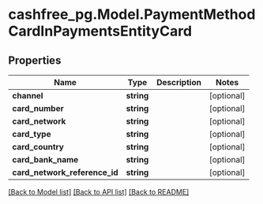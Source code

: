 # cashfree_pg.Model.PaymentMethodCardInPaymentsEntityCard

## Properties

Name | Type | Description | Notes
------------ | ------------- | ------------- | -------------
**channel** | **string** |  | [optional] 
**card_number** | **string** |  | [optional] 
**card_network** | **string** |  | [optional] 
**card_type** | **string** |  | [optional] 
**card_country** | **string** |  | [optional] 
**card_bank_name** | **string** |  | [optional] 
**card_network_reference_id** | **string** |  | [optional] 

[[Back to Model list]](../README.md#documentation-for-models) [[Back to API list]](../README.md#documentation-for-api-endpoints) [[Back to README]](../README.md)

